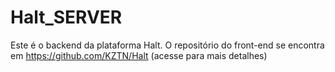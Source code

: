 # Halt_SERVER
Este é o backend da plataforma Halt. O repositório do front-end se encontra em https://github.com/KZTN/Halt (acesse para mais detalhes)
